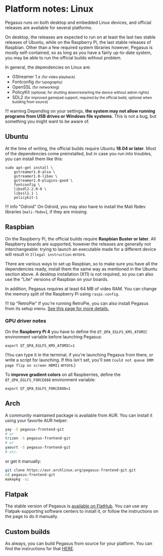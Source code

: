 # Platform notes: Linux

Pegasus runs on both desktop and embedded Linux devices, and official releases are available for several platforms.

On desktop, the releases are expected to run on at least the last two stable releases of Ubuntu, while on the Raspberry Pi, the last stable releases of Raspbian. Other than a few required system libraries however, Pegasus is mostly self-contained, so as long as you have a fairly up-to-date system, you may be able to run the official builds without problem.

In general, the dependencies on Linux are:

- GStreamer 1.x <small>(for video playback)</small>
- Fontconfig <small>(for typography)</small>
- OpenSSL <small>(for networking)</small>
- PolicyKit <small>(optional, for shutting down/restarting the device without admin rights)</small>
- SDL2 <small>(for improved gamepad support, required by the official build, optional when building from source)</small>

!!! warning
    Depending on your settings, **the system may not allow running programs from USB drives or Windows file systems**. This is not a bug, but something you might want to be aware of.


## Ubuntu

At the time of writing, the official builds require Ubuntu **18.04 or later**. Most of the dependencies come preinstalled, but in case you run into troubles, you can install them like this:

```
sudo apt-get install \
    gstreamer1.0-alsa \
    gstreamer1.0-libav \
    gstreamer1.0-plugins-good \
    fontconfig \
    libsdl2-2.0-0 \
    libssl1.1 \
    policykit-1
```

!!! info "Odroid"
    On Odroid, you may also have to install the Mali fbdev libraries (`mali-fbdev`), if they are missing.


## Raspbian

On the Raspberry Pi, the official builds require **Raspbian Buster or later**. All Raspberry boards are supported, however the releases are generally not interchangeable: trying to launch an executable made for a different device will result in `Illegal instruction` errors.

There are various ways to set up Raspbian, so to make sure you have all the dependencies ready, install them the same way as mentioned in the Ubuntu section above. A desktop installation (X11) is not required, so you can also use the "Lite" versions of Raspbian on your boards.

In addition, Pegasus requires at least 64 MB of video RAM. You can change the memory split of the Raspberry Pi using `raspi-config`.

!!! tip "RetroPie"
    If you're running RetroPie, you can also install Pegasus from its setup menu. [See this page for more details.](platform-retropie.md)

### GPU driver notes

On the **Raspberry Pi 4** you have to define the `QT_QPA_EGLFS_KMS_ATOMIC` environment variable before launching Pegasus:

`export QT_QPA_EGLFS_KMS_ATOMIC=1`

(You can type it in the terminal, if you're launching Pegasus from there, or write a script for launching. If this isn't set, you'll see `Could not queue DRM page flip on screen HDMI1` errors.)

To **improve gradient colors** on all Raspberries, define the `QT_QPA_EGLFS_FORCE888` environment variable:

`export QT_QPA_EGLFS_FORCE888=1`


## Arch

A community maintained package is available from AUR. You can install it using your favorite AUR helper:

```sh
yay -S pegasus-frontend-git
# or
trizen -S pegasus-frontend-git
# or
yaourt -S pegasus-frontend-git
# etc.
```

or get it manually:

```sh
git clone https://aur.archlinux.org/pegasus-frontend-git.git
cd pegasus-frontend-git
makepkg -si
```


## Flatpak

The stable version of Pegasus is [available on FlatHub](https://flathub.org/apps/details/org.pegasus_frontend.Pegasus). You can use any Flatpak-supporting software centers to install it, or follow the instructions on the page to do it manually.


## Custom builds

As always, you can build Pegasus from source for your platform. You can find the instructions for that [HERE](../dev/build.md).
